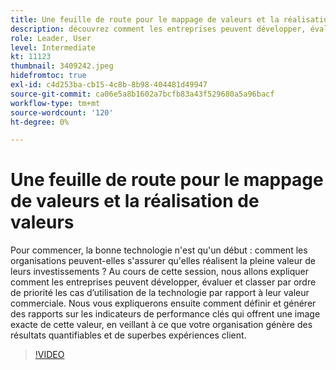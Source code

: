 ```yaml
---
title: Une feuille de route pour le mappage de valeurs et la réalisation de valeurs
description: découvrez comment les entreprises peuvent développer, évaluer et classer par priorité les cas d’utilisation de la technologie en fonction de leur valeur commerciale, définir et générer des rapports sur les indicateurs de performance clés, afin de vous assurer que votre entreprise génère des résultats quantifiables et de superbes expériences client.
role: Leader, User
level: Intermediate
kt: 11123
thumbnail: 3409242.jpeg
hidefromtoc: true
exl-id: c4d253ba-cb15-4c8b-8b98-404481d49947
source-git-commit: ca06e5a8b1602a7bcfb83a43f529680a5a96bacf
workflow-type: tm+mt
source-wordcount: '120'
ht-degree: 0%

---
```


# Une feuille de route pour le mappage de valeurs et la réalisation de valeurs

Pour commencer, la bonne technologie n&#39;est qu&#39;un début : comment les organisations peuvent-elles s&#39;assurer qu&#39;elles réalisent la pleine valeur de leurs investissements ? Au cours de cette session, nous allons expliquer comment les entreprises peuvent développer, évaluer et classer par ordre de priorité les cas d’utilisation de la technologie par rapport à leur valeur commerciale. Nous vous expliquerons ensuite comment définir et générer des rapports sur les indicateurs de performance clés qui offrent une image exacte de cette valeur, en veillant à ce que votre organisation génère des résultats quantifiables et de superbes expériences client.

>[!VIDEO](https://video.tv.adobe.com/v/3409242/?quality=12&learn=on)
